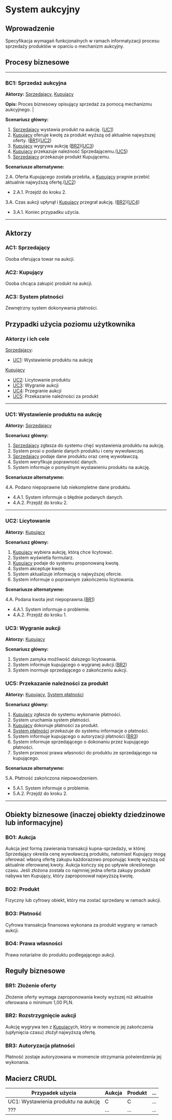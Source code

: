 # System aukcyjny

## Wprowadzenie

Specyfikacja wymagań funkcjonalnych w ramach informatyzacji procesu sprzedaży produktów w oparciu o mechanizm aukcyjny. 

## Procesy biznesowe

---
<a id="bc1"></a>
### BC1: Sprzedaż aukcyjna 

**Aktorzy:** [Sprzedający](#ac1), [Kupujący](#ac2)

**Opis:** Proces biznesowy opisujący sprzedaż za pomocą mechanizmu aukcyjnego. |

**Scenariusz główny:**
1. [Sprzedający](#ac1) wystawia produkt na aukcję. ([UC1](#uc1))
2. [Kupujący](#ac2) oferuje kwotę za produkt wyższą od aktualnie najwyższej oferty. ([BR1](#br1))([UC2](#uc2))
3. [Kupujący](#ac2) wygrywa aukcję ([BR2](#br2))([UC3](#uc3))
4. [Kupujący](#ac2) przekazuje należność Sprzedającemu.([UC5](#uc5))
5. [Sprzedający](#ac1) przekazuje produkt Kupującemu.

**Scenariusze alternatywne:** 

2.A. Oferta Kupującego została przebita, a [Kupujący](#ac2) pragnie przebić aktualnie najwyższą ofertę.([UC2](#uc2))
* 2.A.1. Przejdź do kroku 2.

3.A. Czas aukcji upłynął i [Kupujący](#ac2) przegrał aukcję. ([BR2](#br2))([UC4](#uc4))
* 3.A.1. Koniec przypadku użycia.

---

## Aktorzy

<a id="ac1"></a>
### AC1: Sprzedający

Osoba oferująca towar na aukcji.

<a id="ac2"></a>
### AC2: Kupujący

Osoba chcąca zakupić produkt na aukcji.

<a id="ac3"></a>
### AC3: System płatności

Zewnętrzny system dokonywania płatności.

## Przypadki użycia poziomu użytkownika

### Aktorzy i ich cele

[Sprzedający](#ac1):
* [UC1](#uc1): Wystawienie produktu na aukcję
 

[Kupujący](#ac2)
* [UC2](#uc2): Licytowanie produktu
* [UC3](#uc3): Wygranie aukcji
* [UC4](#uc4): Przegranie aukcji
* [UC5](#uc5): Przekazanie należności za produkt
---
<a id="uc1"></a>
### UC1: Wystawienie produktu na aukcję

**Aktorzy:** [Sprzedający](#ac1)

**Scenariusz główny:**
1. [Sprzedający](#ac1) zgłasza do systemu chęć wystawienia produktu na aukcję.
2. System prosi o podanie danych produktu i ceny wywoławczej.
3. [Sprzedający](#ac1) podaje dane produktu oraz cenę wywoławczą.
4. System weryfikuje poprawność danych.
5. System informuje o pomyślnym wystawieniu produktu na aukcję.

**Scenariusze alternatywne:** 

4.A. Podano niepoprawne lub niekompletne dane produktu.
* 4.A.1. System informuje o błędnie podanych danych.
* 4.A.2. Przejdź do kroku 2.

---

<a id="uc2"></a>
### UC2: Licytowanie

**Aktorzy:** [Kupujący](#ac2)

**Scenariusz główny:**

1. [Kupujący](#ac2) wybiera aukcję, którą chce licytować.
2. System wyświetla formularz.
3. [Kupujący](#ac2) podaje do systemu proponowaną kwotę.
4. System akceptuje kwotę.
5. System aktualizuje informację o najwyższej ofercie.
6. System informuje o poprawnym zakończeniu licytowania.

**Scenariusze alternatywne:** 

4.A. Podana kwota jest niepoprawna.([BR1](#br1))
* 4.A.1. System informuje o problemie.
* 4.A.2. Przejdź do kroku 1.

<a id="uc4"></a>
### UC3: Wygranie aukcji

**Aktorzy:** [Kupujący](#ac2)

**Scenariusz główny:**
1. System zamyka możliwość dalszego licytowania.
2. System informuje kupującego o wygranej aukcji.([BR2](#br2))
3. System inormuje sprzedającego o zakończeniu aukcji.

<a id="uc5"></a>
### UC5: Przekazanie należności za produkt

**Aktorzy:** [Kupujący](#ac2), [System płatności](#ac3)

**Scenariusz główny:**
1. [Kupujący](#ac2) zgłasza do systemu wykonanie płatności.
2. System uruchamia system płatności.
3. [Kupujący](#ac2) dokonuje płatności za produkt.
4. [System płatności](#ac3) przekazuje do systemu informacje o płatności.
5. System informuje kupującego o autoryzacji płatności.([BR3](#br3))
6. System informuje sprzedającego o dokonaniu przez kupującego płatności. 
7. System przenosi prawa własności do produktu ze sprzedającego na kupującego.

**Scenariusze alternatywne:** 

5.A. Płatność zakończona niepowodzeniem. 
* 5.A.1. System informuje o problemie.
* 5.A.2. Przejdź do kroku 2.
---
## Obiekty biznesowe (inaczej obiekty dziedzinowe lub informacyjne)

### BO1: Aukcja

Aukcja jest formą zawierania transakcji kupna-sprzedaży, w której Sprzedający określa cenę wywoławczą produktu, natomiast Kupujący mogą oferować własną ofertę zakupu każdorazowo proponując kwotę wyższą od aktualnie oferowanej kwoty. Aukcja kończy się po upływie określonego czasu. Jeśli złożona została co najmniej jedna oferta zakupy produkt nabywa ten Kupujący, który zaproponował najwyższą kwotę. 

### BO2: Produkt

Fizyczny lub cyfrowy obiekt, który ma zostać sprzedany w ramach aukcji.

### BO3: Płatność

Cyfrowa transakcja finansowa wykonana za produkt wygrany w ramach aukcji.

### BO4: Prawa własności

Prawa notarialne do produktu podlegającego aukcji.

## Reguły biznesowe

<a id="br1"></a>
### BR1: Złożenie oferty

Złożenie oferty wymaga zaproponowania kwoty wyższej niż aktualnie oferowana o minimum 1,00 PLN.


<a id="br2"></a>
### BR2: Rozstrzygnięcie aukcji

Aukcję wygrywa ten z [Kupujący](#ac2)ch, który w momencie jej zakończenia (upłynięcia czasu) złożył najwyższą ofertę.

<a id="br3"></a>
### BR3: Autoryzacja płatności

Płatność zostaje autoryzowana w momencie otrzymania potwierdzenia jej wykonania.

## Macierz CRUDL


| Przypadek użycia                                  | Aukcja | Produkt | ... |
| ------------------------------------------------- | ------ | ------- | --- |
| UC1: Wystawienia produktu na aukcję               |    C   |    C    | ... |
| ???                                               |  ...   |  ...    | ... |


